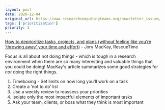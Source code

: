 ```yaml
---
layout: post
date: 2020-12-04
original_url: https://www.researchcomputingteams.org/newsletter_issues/0053
tags: ['prioritization']
priority: 3
---
```


<!-- markdownlint-disable MD033 -->
<!-- markdownlint-disable MD041 -->
<!-- markdownlint-disable MD049 -->

[How to deprioritize tasks, projects, and plans (without feeling like you’re ‘throwing away’ your time and effort)](https://blog.rescuetime.com/how-to-deprioritize/) - Jory MacKay, RescueTime

Focus is all about not doing things - which is tough in a research environment when there are so many interesting and valuable things that you could be doing! MacKay's article summarizes some good strategies for *not* doing the right things.

1. Timeboxing - Set limits on how long you’ll work on a task
2. Create a ‘not to do’ list
3. Use a weekly review to reassess your priorities
4. Isolate only the most impactful elements of important tasks
5. Ask your team, clients, or boss what they think is most important